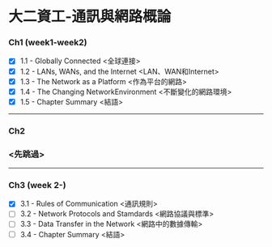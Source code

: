 # 大二資工-通訊與網路概論

### Ch1 (week1-week2)
- [x] 1.1 - Globally Connected <全球連接>
- [x] 1.2 - LANs, WANs, and the Internet <LAN、WAN和Internet>
- [x] 1.3 - The Network as a Platform <作為平台的網路>
- [x] 1.4 - The Changing NetworkEnvironment <不斷變化的網路環境>
- [x] 1.5 - Chapter Summary <結語>
--------------------------------------------------------------
### Ch2
### <先跳過>
--------------------------------------------------------------
### Ch3 (week 2-)
- [x] 3.1 - Rules of Communication <通訊規則>
- [ ] 3.2 - Network Protocols and Stamdards <網路協議與標準>
- [ ] 3.3 - Data Transfer in the Network <網路中的數據傳輸>
- [ ] 3.4 - Chapter Summary <結語>